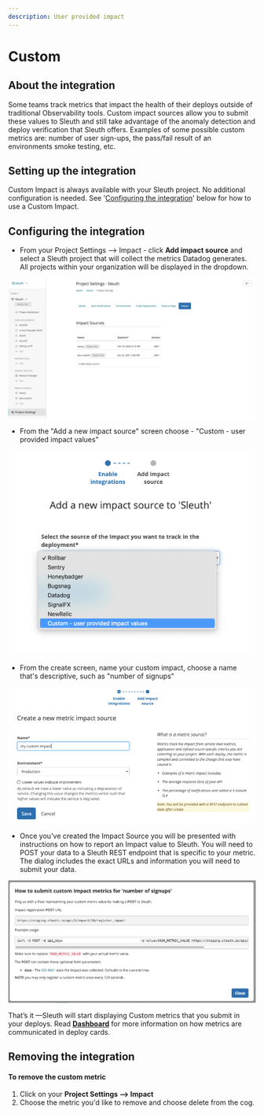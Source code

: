 ```yaml
---
description: User provided impact
---
```


# Custom

## About the integration

Some teams track metrics that impact the health of their deploys outside of traditional Observability tools. Custom impact sources allow you to submit these values to Sleuth and still take advantage of the anomaly detection and deploy verification that Sleuth offers. Examples of some possible custom metrics are: number of user sign-ups, the pass/fail result of an environments smoke testing, etc. 

## Setting up the integration

Custom Impact is always available with your Sleuth project. No additional configuration is needed. See '[Configuring the integration](https://app.gitbook.com/@sleuth/s/sleuth/~/drafts/-MS-YGXPuGnJwPuVAHp1/integrations-1/impact-sources/metrics/custom#configuring-the-integration)' below for how to use a Custom Impact.

## Configuring the integration

* From your Project Settings --&gt; Impact - click **Add impact source** and select a Sleuth project that will collect the metrics Datadog generates. All projects within your organization will be displayed in the dropdown. 

![](../../../.gitbook/assets/screen-shot-2021-01-26-at-2.04.15-pm.png)

* From the "Add a new impact source" screen choose - "Custom - user provided impact values"

![](../../../.gitbook/assets/screen-shot-2021-01-26-at-2.08.29-pm.png)

* From the create screen, name your custom impact, choose a name that's descriptive, such as "number of signups"

![](../../../.gitbook/assets/add-metric-impact-source-sleuth-2021-01-26-14-10-42.png)

* Once you've created the Impact Source you will be presented with instructions on how to report an Impact value to Sleuth. You will need to POST your data to a Sleuth REST endpoint that is specific to your metric. The dialog includes the exact URLs and information you will need to submit your data.

![](../../../.gitbook/assets/project-settings-sleuth-sleuth-2021-01-26-14-13-07.png)

That’s it —Sleuth will start displaying Custom metrics that you submit in your deploys. Read [**Dashboard**]() for more information on how metrics are communicated in deploy cards. 

## Removing the integration

#### To remove the custom metric

1. Click on your **Project Settings --&gt; Impact**
2. Choose the metric you'd like to remove and choose delete from the cog.

